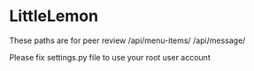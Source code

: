 # LittleLemon

These paths are for peer review
/api/menu-items/
/api/message/

Please fix settings.py file to use your root user account